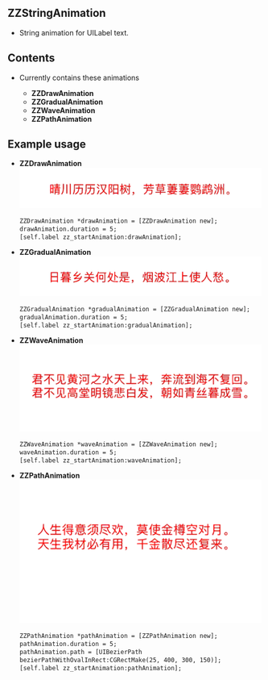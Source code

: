 ## ZZStringAnimation
*  String animation for UILabel text.



## Contents

* Currently contains these animations

	* **ZZDrawAnimation**
	* **ZZGradualAnimation**
	* **ZZWaveAnimation**
	* **ZZPathAnimation**


## Example usage

* **ZZDrawAnimation**
![Examples](_Gifs/draw.gif)

	```objc
	ZZDrawAnimation *drawAnimation = [ZZDrawAnimation new];
    drawAnimation.duration = 5;
    [self.label zz_startAnimation:drawAnimation];
    ```
* **ZZGradualAnimation**
![Examples](_Gifs/gradual.gif)

	```objc
	ZZGradualAnimation *gradualAnimation = [ZZGradualAnimation new];
    gradualAnimation.duration = 5;
    [self.label zz_startAnimation:gradualAnimation];
    ```
* **ZZWaveAnimation**
![Examples](_Gifs/wave.gif)


	```objc
	ZZWaveAnimation *waveAnimation = [ZZWaveAnimation new];
    waveAnimation.duration = 5;
    [self.label zz_startAnimation:waveAnimation];
    ```
* **ZZPathAnimation**
![Examples](_Gifs/path.gif)

	```objc
	ZZPathAnimation *pathAnimation = [ZZPathAnimation new];
    pathAnimation.duration = 5;
    pathAnimation.path = [UIBezierPath bezierPathWithOvalInRect:CGRectMake(25, 400, 300, 150)];
    [self.label zz_startAnimation:pathAnimation];
    ```


